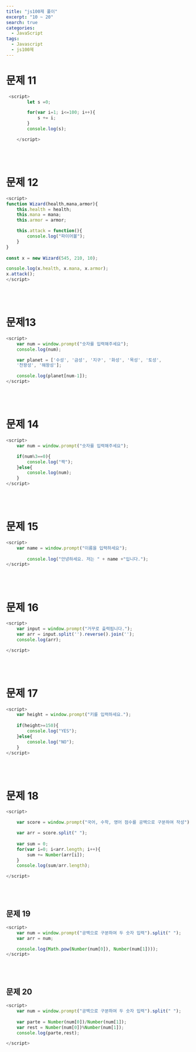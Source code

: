 ```yaml
---
title: "js100제 풀이"
excerpt: "10 ~ 20"
search: true
categories: 
  - JavaScript
tags: 
  - Javascript
  - js100제
---
```


# 문제 11

```javascript
 <script>
        let s =0;

        for(var i=1; i<=100; i++){
            s += i;
        }    
        console.log(s);

    </script>
```

<br><br>

# 문제 12

```javascript
<script>
function Wizard(health,mana,armor){
    this.health = health;
    this.mana = mana;
    this.armor = armor;

    this.attack = function(){
        console.log("파이어볼");
    }
}
    
const x = new Wizard(545, 210, 10);

console.log(x.health, x.mana, x.armor);
x.attack();
</script>
```

<br><br>


# 문제13

```javascript
<script>
    var num = window.prompt("숫자를 입력해주세요");
    console.log(num);

    var planet = ['수성', '금성', '지구', '화성', '목성', '토성', 
    '천왕성', '해왕성'];

    console.log(planet[num-1]);
</script>
```
<br><br>


# 문제 14
```javascript
<script>
    var num = window.prompt("숫자를 입력해주세요");

    if(num%3==0){
        console.log("짝");
    }else{
        console.log(num);
    }
</script>
```
<br><br>

# 문제 15
```javascript
<script>
    var name = window.prompt("이름을 입력하세요");
    
        console.log("안녕하세요. 저는 " + name +"입니다.");
</script>
```
<br><br>

# 문제 16
```javascript
<script>
    var input = window.prompt("거꾸로 출력됩니다.");
    var arr = input.split('').reverse().join('');
    console.log(arr);

</script>
```
<br><br>

# 문제 17
```javascript
<script>
    var height = window.prompt("키를 입력하세요.");
    
    if(height>=150){
        console.log("YES");
    }else{
        console.log("NO");
    }
</script>
```

<br><br>

# 문제 18
```javascript
<script>

    var score = window.prompt("국어, 수학, 영어 점수를 공백으로 구분하여 작성");

    var arr = score.split(" ");
 
    var sum = 0;
    for(var i=0; i<arr.length; i++){
        sum += Number(arr[i]);
    }
    console.log(sum/arr.length);

</script>
```

<br><br>

## 문제 19
```javascript
<script>
    var num = window.prompt("공백으로 구분하여 두 숫자 입력").split(" ");
    var arr = num;

    console.log(Math.pow(Number(num[0]), Number(num[1])));
</script>
```

<br><br>

## 문제 20
```javascript
<script>
    var num = window.prompt("공백으로 구분하여 두 숫자 입력").split(" ");
   
    var parte = Number(num[0])/Number(num[1]);
    var rest = Number(num[0])%Number(num[1]);
    console.log(parte,rest);

</script>
```